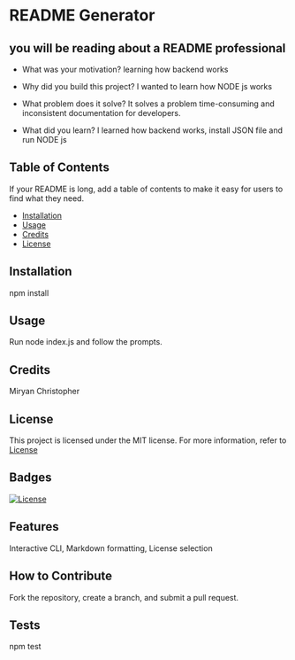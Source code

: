 # README Generator

## you will be reading about a README professional

- What was your motivation?
learning how backend works

- Why did you build this project?
I wanted to learn how NODE js works

- What problem does it solve?
It solves a problem time-consuming and inconsistent documentation for developers.

- What did you learn?
I learned how backend works, install JSON file and run NODE js

## Table of Contents

If your README is long, add a table of contents to make it easy for users to find what they need.

- [Installation](#installation)
- [Usage](#usage)
- [Credits](#credits)
- [License](#license)

## Installation
npm install 

## Usage
Run node index.js and follow the prompts.

## Credits
Miryan Christopher


## License
This project is licensed under the MIT license. For more information, refer to [License](https://www.boost.org/LICENSE_1_0.txt)

## Badges
[![License](https://img.shields.io/badge/License-Boost_1.0-lightblue.svg)](https://www.boost.org/LICENSE_1_0.txt)

## Features
 Interactive CLI, Markdown formatting, License selection



## How to Contribute
Fork the repository, create a branch, and submit a pull request.


## Tests
npm test

